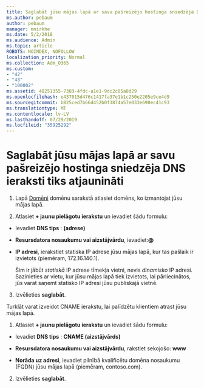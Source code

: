 ```yaml
---
title: Saglabāt jūsu mājas lapā ar savu pašreizējo hostinga sniedzēja DNS ieraksti tiks atjaunināti
ms.author: pebaum
author: pebaum
manager: mnirkhe
ms.date: 5/2/2018
ms.audience: Admin
ms.topic: article
ROBOTS: NOINDEX, NOFOLLOW
localization_priority: Normal
ms.collection: Adm_O365
ms.custom:
- "42"
- "43"
- "100002"
ms.assetid: 48251355-7383-4fdc-a1e1-9dc2c85a8d29
ms.openlocfilehash: e437015d476c1417fa37e1b1c250e2205e9ce4d9
ms.sourcegitcommit: b825ced7b66d452b0f3874a57e033e690ec41c93
ms.translationtype: MT
ms.contentlocale: lv-LV
ms.lasthandoff: 07/29/2019
ms.locfileid: "35925292"
---
```

# <a name="update-dns-records-to-keep-your-website-with-your-current-hosting-provider"></a>Saglabāt jūsu mājas lapā ar savu pašreizējo hostinga sniedzēja DNS ieraksti tiks atjaunināti

1. Lapā [Domēni](https://portal.office.com/adminportal/home#/Domains) domēnu sarakstā atlasiet domēns, ko izmantojat jūsu mājas lapā.

2. Atlasiet **+ jaunu pielāgotu ierakstu** un ievadiet šādu formulu:

  - Ievadiet **DNS tips** : **(adrese)**

  - **Resursdatora nosaukumu vai aizstājvārdu**, ievadiet:**@**

  - **IP adresi**, ierakstiet statiska IP adrese jūsu mājas lapā, kur tas pašlaik ir izvietots (piemēram, 172.16.140.1).

    Šim ir jābūt *statiskā* IP adrese tīmekļa vietni, nevis *dinamisko* IP adresi. Sazinieties ar vietu, kur jūsu mājas lapā tiek izvietots, lai pārliecinātos, jūs varat saņemt statisko IP adresi jūsu publiskajā vietnē.

3. Izvēlieties **saglabāt**.

Turklāt varat izveidot CNAME ierakstu, lai palīdzētu klientiem atrast jūsu mājas lapā.
  
1. Atlasiet **+ jaunu pielāgotu ierakstu** un ievadiet šādu formulu:

  - Ievadiet **DNS tips** : **CNAME (aizstājvārds)**

  - **Resursdatora nosaukumu vai aizstājvārdu**, rakstiet sekojošo: **www**

  - **Norāda uz adresi**, ievadiet pilnībā kvalificētu domēna nosaukumu (FQDN) jūsu mājas lapā (piemēram, contoso.com).

2. Izvēlieties **saglabāt**.
